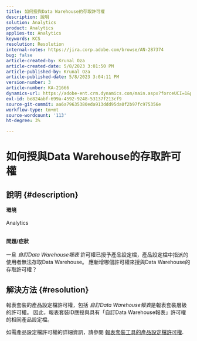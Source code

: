 ```yaml
---
title: 如何授與Data Warehouse的存取許可權
description: 說明
solution: Analytics
product: Analytics
applies-to: Analytics
keywords: KCS
resolution: Resolution
internal-notes: https://jira.corp.adobe.com/browse/AN-287374
bug: false
article-created-by: Krunal Oza
article-created-date: 5/8/2023 3:01:50 PM
article-published-by: Krunal Oza
article-published-date: 5/8/2023 3:04:11 PM
version-number: 3
article-number: KA-21666
dynamics-url: https://adobe-ent.crm.dynamics.com/main.aspx?forceUCI=1&pagetype=entityrecord&etn=knowledgearticle&id=1610a63c-b1ed-ed11-8849-6045bd006268
exl-id: be824abf-699a-4592-9248-53137f213cf9
source-git-commit: aa6a79635380eda913ddd95da0f2b97fc975356e
workflow-type: tm+mt
source-wordcount: '113'
ht-degree: 3%

---
```


# 如何授與Data Warehouse的存取許可權

## 說明 {#description}

<b>環境</b><br><br>Analytics<br><br>

<b>問題/症狀</b><br><br>一旦 *自訂Data Warehouse報表* 許可權已授予產品設定檔，產品設定檔中指派的使用者無法存取Data Warehouse。 應新增哪個許可權來授與Data Warehouse的存取許可權？<br>

## 解決方法 {#resolution}


報表套裝的產品設定檔許可權，包括 *自訂Data Warehouse報表*&#x200B;是報表套裝層級的許可權。 因此，報表套裝ID應授與具有「自訂Data Warehouse報表」許可權的相同產品設定檔。

如需產品設定檔許可權的詳細資訊，請參閱 [報表套裝工具的產品設定檔許可權](https://experienceleague.adobe.com/docs/analytics/admin/admin-console/permissions/report-suite-tools.html?lang=en).
